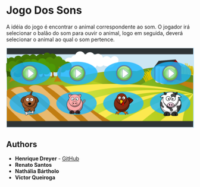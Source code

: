 # Jogo Dos Sons
A idéia do jogo é encontrar o animal correspondente ao som.
O jogador irá selecionar o balão do som para ouvir o animal, logo em seguida, deverá selecionar
o animal ao qual o som pertence.

![Tela Princial](https://github.com/HenriqueDreyer/JogoDosSons/blob/master/src/main/resources/imagens/game.png)

## Authors

* **Henrique Dreyer** - [GitHub](https://github.com/HenriqueDreyer)
* **Renato Santos**
* **Nathália Bártholo**
* **Victor Queiroga**